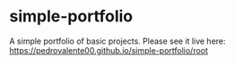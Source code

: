 # simple-portfolio
A simple portfolio of basic projects.
Please see it live here: https://pedrovalente00.github.io/simple-portfolio/root